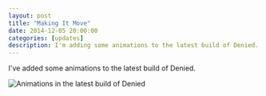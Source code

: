 ```yaml
---
layout: post
title: "Making It Move"
date: 2014-12-05 20:00:00
categories: [updates]
description: I'm adding some animations to the latest build of Denied.
---
```


I've added some animations to the latest build of Denied.

![Animations in the latest build of Denied](/news/img/animation-experiment.gif)

